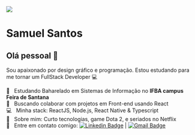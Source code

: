 <img width="auto" src="https://github.com/tgmarinho/tgmarinho/blob/master/banner.png">


# Samuel Santos

## Olá pessoal 👋
Sou apaixonado por design gráfico e programação.
 Estou estudando para me tornar um FullStack Developer :computer:

 :rocket:  &nbsp; Estudando Baharelado em Sistemas de Informação no **IFBA campus Feira de Santana**
 <br/> :purple_heart: &nbsp; Buscando colaborar com projetos em Front-end usando React
 <br/> :computer: &nbsp; Minha stack: ReactJS, Node.js, React Native & Typescript
 <br/> 💬  &nbsp; Sobre mim: Curto tecnologias, game Dota 2, e seriados no Netflix
 <br/> :email: &nbsp; Entre em contato comigo: [![Linkedin Badge](https://img.shields.io/badge/-ThiagoMarinho-blue?style=flat-square&logo=Linkedin&logoColor=white&link=https://www.linkedin.com/in/tgmarinho/)](https://www.linkedin.com/in/tgmarinho/) 
| 
[![Gmail Badge](https://img.shields.io/badge/-tgmarinho@gmail.com-c14438?style=flat-square&logo=Gmail&logoColor=white&link=mailto:santossamuelplus@gmail.com)](mailto:santossamuelplus@gmail.com)
